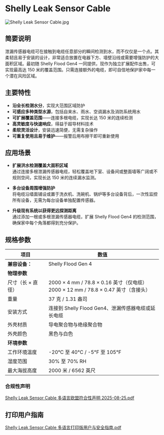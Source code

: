 # Shelly Leak Sensor Cable

![Shelly Leak Sensor Cable.jpg](https://kb.shelly.cloud/__attachments/229146742/Shelly%20Leak%20Sensor%20Cable.jpg?inst-v=06e25fb6-1df6-4585-801d-931808676f21)

## 简要说明

泄漏传感器电缆可在接触到电缆任意部分的瞬间检测到水，而不仅仅是一个点。其柔韧且易于安装的设计，非常适合放置在电器下方、墙壁沿线或需要增强防护的大面积区域。最初随 Shelly Flood Gen4 一同提供，现作为独立扩展配件出售，可实现最高达 150 米的覆盖范围。只需连接额外的电缆，即可自信地保护家中每一个潜在风险区域。

## 主要特性

- **沿全长检测水分**，实现大范围区域防护  
- **可感应多种类型水源**，包括自来水、雨水、空调漏水及消防系统用水  
- **可扩展覆盖范围**——连接多根电缆，实现长达 150 米的连续检测  
- **高灵敏度与快速响应**，得益于超导材料技术  
- **柔软灵活设计**，安装迅速简便，无需复杂操作  
- **可重复使用且易于维护**——报警后用布擦干即可重新使用  

## 应用场景

- **扩展洪水检测覆盖大面积区域**  
  通过连接多根泄漏传感器电缆，轻松覆盖地下室、设备间或整面墙等广阔或不规则空间，实现长达 150 米的连续漏水监测。

- **多台设备周围增强防护**  
  将电缆沿墙面铺设或置于洗衣机、洗碗机、锅炉等多台设备背后，一次性监控所有设备，无需为每台设备单独配置传感器。

- **升级现有系统以获得更远探测距离**  
  通过添加一根或多根泄漏传感器电缆，扩展 Shelly Flood Gen4 的检测范围，确保家中每个角落都得到充分保护。

## 规格参数

| 项目 | 数值 |
|------|------|
| **兼容设备：** | Shelly Flood Gen 4 |
| **物理参数** | |
| 尺寸（长 × 直径） | 2000 × 4 mm / 78.8 × 0.16 英寸（仅电缆）<br>2000 × 12 mm / 78.8 × 0.47 英寸（含接头） |
| 重量 | 37 克 / 1.31 盎司 |
| 安装方式 | 连接到 Shelly Flood Gen4、泄漏传感器电缆或延长电缆 |
| 外壳材质 | 导电聚合物与绝缘聚合物 |
| 外壳颜色 | 黑色与白色 |
| **环境参数** | |
| 工作环境温度 | -20°C 至 40°C / -5°F 至 105°F |
| 湿度范围 | 30% 至 70% RH |
| 最大海拔高度 | 2000 米 / 6562 英尺 |

### 合规性声明

[Shelly Leak Sensor Cable 多语言欧盟符合性声明 2025-08-25.pdf](https://kb.shelly.cloud/__attachments/266174494/Shelly%20Leak%20Sensor%20Cable%20multilingual%20EU%20declaration%20of%20conformity%202025-08-25.pdf?inst-v=06e25fb6-1df6-4585-801d-931808676f21)

## 打印用户指南

[Shelly Leak Sensor Cable 多语言打印版用户与安全指南.pdf](https://kb.shelly.cloud/__attachments/391315459/Shelly%20Leak%20Sensor%20Cable%20multilingual%20printed%20user%20and%20safety%20guide.pdf?inst-v=06e25fb6-1df6-4585-801d-931808676f21)